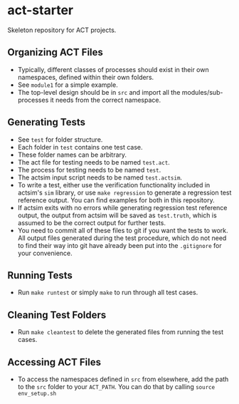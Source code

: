 # act-starter

Skeleton repository for ACT projects.

## Organizing ACT Files

- Typically, different classes of processes should exist in their own namespaces, defined within their own folders.
- See `module1` for a simple example.
- The top-level design should be in `src` and import all the modules/sub-processes it needs from the correct namespace.

## Generating Tests

- See `test` for folder structure.
- Each folder in `test` contains one test case.
- These folder names can be arbitrary.
- The act file for testing needs to be named `test.act`.
- The process for testing needs to be named `test`.
- The actsim input script needs to be named `test.actsim`.
- To write a test, either use the verification functionality included in actsim's `sim` library, or use `make regression` to generate a regression test reference output. You can find examples for both in this repository.
- If actsim exits with no errors while generating regression test reference output, the output from actsim will be saved as `test.truth`, which is assumed to be the correct output for further tests.
- You need to commit all of these files to git if you want the tests to work. All output files generated during the test procedure, which do not need to find their way into git have already been put into the `.gitignore` for your convenience.

## Running Tests

- Run `make runtest` or simply `make` to run through all test cases.

## Cleaning Test Folders

- Run `make cleantest` to delete the generated files from running the test cases.

## Accessing ACT Files

- To access the namespaces defined in `src` from elsewhere, add the path to the `src` folder to your `ACT_PATH`. You can do that by calling `source env_setup.sh`
